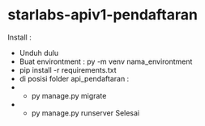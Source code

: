 # starlabs-apiv1-pendaftaran

Install :
- Unduh dulu
- Buat environtment : py -m venv nama_environtment
- pip install -r requirements.txt
- di posisi folder api_pendaftaran :
- - py manage.py migrate
- - py manage.py runserver
Selesai